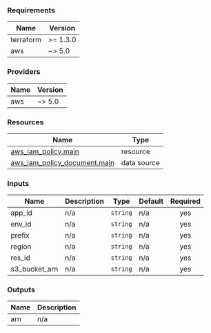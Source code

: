 <!-- BEGIN_TF_DOCS -->
### Requirements

| Name | Version |
|------|---------|
| terraform | >= 1.3.0 |
| aws | ~> 5.0 |

### Providers

| Name | Version |
|------|---------|
| aws | ~> 5.0 |

### Resources

| Name | Type |
|------|------|
| [aws_iam_policy.main](https://registry.terraform.io/providers/hashicorp/aws/latest/docs/resources/iam_policy) | resource |
| [aws_iam_policy_document.main](https://registry.terraform.io/providers/hashicorp/aws/latest/docs/data-sources/iam_policy_document) | data source |

### Inputs

| Name | Description | Type | Default | Required |
|------|-------------|------|---------|:--------:|
| app\_id | n/a | `string` | n/a | yes |
| env\_id | n/a | `string` | n/a | yes |
| prefix | n/a | `string` | n/a | yes |
| region | n/a | `string` | n/a | yes |
| res\_id | n/a | `string` | n/a | yes |
| s3\_bucket\_arn | n/a | `string` | n/a | yes |

### Outputs

| Name | Description |
|------|-------------|
| arn | n/a |
<!-- END_TF_DOCS -->